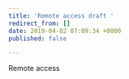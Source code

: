 ```yaml
---
title: 'Remote access draft '
redirect_from: []
date: 2019-04-02 07:09:34 +0000
published: false

---
```

Remote access 